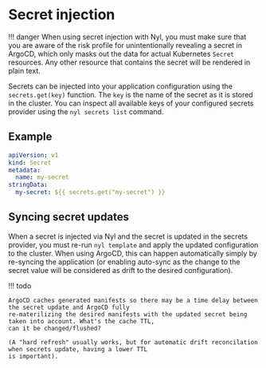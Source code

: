 # Secret injection

!!! danger
    When using secret injection with Nyl, you must make sure that you are aware of the risk profile for unintentionally
    revealing a secret in ArgoCD, which only masks out the data for actual Kubernetes `Secret` resources. Any other
    resource that contains the secret will be rendered in plain text.

Secrets can be injected into your application configuration using the `secrets.get(key)` function. The `key` is the name
of the secret as it is stored in the cluster. You can inspect all available keys of your configured secrets provider
using the `nyl secrets list` command.

## Example

```yaml
apiVersion: v1
kind: Secret
metadata:
  name: my-secret
stringData:
  my-secret: ${{ secrets.get("my-secret") }}
```

## Syncing secret updates

When a secret is injected via Nyl and the secret is updated in the secrets provider, you must re-run `nyl template`
and apply the updated configuration to the cluster. When using ArgoCD, this can happen automatically simply by
re-syncing the application (or enabling auto-sync as the change to the secret value will be considered as drift to
the desired configuration).

!!! todo

    ArgoCD caches generated manifests so there may be a time delay between the secret update and ArgoCD fully
    re-materilizing the desired manifests with the updated secret being taken into account. What's the cache TTL,
    can it be changed/flushed?

    (A "hard refresh" usually works, but for automatic drift reconcilation when secrets update, having a lower TTL
    is important).
